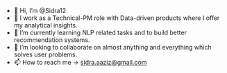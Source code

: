 - 👋 Hi, I’m @Sidra12
- 👀 I work as a Technical-PM role with Data-driven products where I offer my analytical insights.
- 🌱 I’m currently learning NLP related tasks and to build better recommendation systems.
- 💞️ I’m looking to collaborate on almost anything and everything which solves user problems.
- 📫 How to reach me -> sidra.aaziz@gmail.com

<!---
Sidra12/Sidra12 is a ✨ special ✨ repository because its `README.md` (this file) appears on your GitHub profile.
You can click the Preview link to take a look at your changes.
--->
